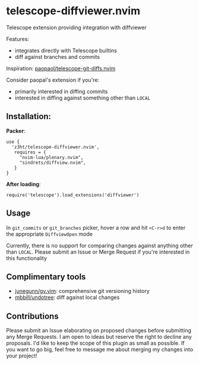 # telescope-diffviewer.nvim

Telescope extension providing integration with diffviewer

Features:  
- integrates directly with Telescope builtins
- diff against branches and commits

Inspiration: [paopaol/telescope-git-diffs.nvim](https://github.com/paopaol/telescope-git-diffs.nvim)  

Consider paopal's extension if you're:
- primarily interested in diffing commits
- interested in diffing against something other than `LOCAL`

## Installation:

**Packer**:  
```
use {
  'z3ht/telescope-diffviewer.nvim',
   requires = {
     "nvim-lua/plenary.nvim",
     "sindrets/diffview.nvim",
   }
}
```

**After loading**:  
```
require('telescope').load_extensions('diffviewer')
```

## Usage

In `git_commits` or `git_branches` picker, hover a row and hit `<C-r>d` to enter the appropriate `DiffviewOpen` mode

Currently, there is no support for comparing changes against anything other than `LOCAL`. Please submit an Issue or Merge Request if you're interested in this functionality

## Complimentary tools  
- [junegunn/gv.vim](https://github.com/junegunn/gv.vim): comprehensive git versioning history 
- [mbbill/undotree](https://github.com/mbbill/undotree): diff against local changes

## Contributions

Please submit an Issue elaborating on proposed changes before submitting any Merge Requests. I am open to ideas but reserve the right to decline any proposals. I'd like to keep the scope of this plugin as small as possible. If you want to go big, feel free to message me about merging my changes into your project!
